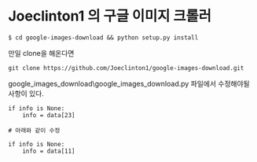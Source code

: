 # Joeclinton1 의 구글 이미지 크롤러

```
$ cd google-images-download && python setup.py install
```

만일 clone을 해온다면

```
git clone https://github.com/Joeclinton1/google-images-download.git
```

google_images_download\google_images_download.py 파일에서 수정해야될 사항이 있다.

```
if info is None:
    info = data[23]

# 아래와 같이 수정

if info is None:
    info = data[11]
```
